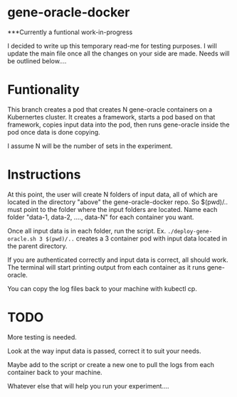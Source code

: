 # gene-oracle-docker

***Currently a funtional work-in-progress

I decided to write up this temporary read-me for testing purposes. I will update the main file once all the changes on your side are made. Needs will be outlined below....

# Funtionality

This branch creates a pod that creates N gene-oracle containers on a Kubernertes cluster. It creates a framework, starts a pod based on that framework, copies input data into the pod, then runs gene-oracle inside the pod once data is done copying.

I assume N will be the number of sets in the experiment.

# Instructions

At this point, the user will create N folders of input data, all of which are located in the directory "above" the gene-oracle-docker repo. So $(pwd)/.. must point to the folder where the input folders are located. Name each folder "data-1, data-2, ...., data-N" for each container you want.

Once all input data is in each folder, run the script. Ex. ```./deploy-gene-oracle.sh 3 $(pwd)/..``` creates a 3 container pod with input data located in the parent directory.

If you are authenticated correctly and input data is correct, all should work. The terminal will start printing output from each container as it runs gene-oracle.

You can copy the log files back to your machine with kubectl cp.

# TODO

More testing is needed. 

Look at the way input data is passed, correct it to suit your needs. 

Maybe add to the script or create a new one to pull the logs from each container back to your machine.

Whatever else that will help you run your experiment....
